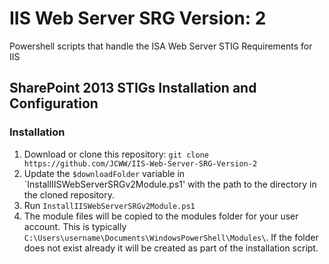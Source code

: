 # IIS Web Server SRG Version: 2
Powershell scripts that handle the ISA Web Server STIG Requirements for IIS


## SharePoint 2013 STIGs Installation and Configuration

### Installation

1. Download or clone this repository: `git clone https://github.com/JCWW/IIS-Web-Server-SRG-Version-2`
2. Update the `$downloadFolder` variable in `InstallIISWebServerSRGv2Module.ps1'  with the path to the directory in the cloned repository. 
3. Run `InstallIISWebServerSRGv2Module.ps1`
4. The module files will be copied to the modules folder for your user account. This is typically `C:\Users\username\Documents\WindowsPowerShell\Modules\`. If the folder does not exist already it will be created as part of the installation script.
